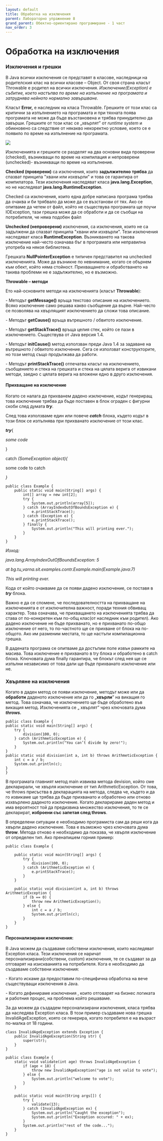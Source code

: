 ```yaml
---
layout: default
title: Обработка на изключения
parent: Лабораторно упражнение 8
grand_parent: Обектно-ориентирано програмиране - 1 част
nav_order: 3
---
```

# Обработка на изключения

### Изключения и грешки

В Java всички изключения се представят в класове, наследници на родителския клас на всички класове – Object. От своя страна класът Throwable e родител на всички изключения. _Изключение(Exception) е събитие, което настъпва по време на изпълнение на програмата и затруднява нейното нормално завършване._

Класът **Error,** е наследник на класа Throwable. Грешките от този клас са критични за изпълнението на програмата и при тяхната поява програмата не може да бъде възстановена  и трябва принудително да завърши. Грешките от този клас се „хвърлят” от _runtime system_ и обикновено са следствие от някакво некоректно условие, което се е появило по време на изпълнение на програмата.

![](<../../../assets/image (148).png>)

Изключенията и грешките се разделят на два основни вида проверени (checked), възникващи по време на компилация и непроверени (unchecked)- възникващи по време на изпълнение.

**Checked (проверени)** са изключения, които **задължително** **трябва** да спазват принципа "хвани или изхвърли" и това се гарантира от компила­тора. Тези изключения наследяват класа **java.lang.Exception**, но не наследяват **java.lang.RuntimeException**.

Checked са изключения, които една добре написана програма трябва да очаква и би трябвало да може да се възстанови от тях. Ако се опитваме да четем от файл, който не съществува програмата ще поучи IOException, тази грешка може да се обработи и да се съобщи на потребителя, че няма подобен файл

**Unchecked (непроверени)** изключения, са изключения, които не са задъл­жени да спазват принципа "хвани или изхвърли". Тези изключения наследяват класа **RuntimeException**. Възникването на такова изключение най-често означава бъг в програмата или неправилна употреба на някоя библиотека.

Грешката **NullPointerException** е типичен представител на unchecked изключенията. Може да възникне по невнимание, когато се обърнем към обект, който няма стойност. Прихва­щането и обработването на такива проблеми не е задължително, но е възможно.

**Throwable – методи**

Ето най-основните методи на изключенията (класът **Throwable**):

\-     Методът **getMessage()** връща текстово описание на изключението. Всяко изключение само решава какво съобщение да върне. Най-често се позволява на хвърлящият изключението да сложи това описание.

\-     Методът **getCause()** връща вътрешното / обвитото изключение.

\-     Методът **getStackTrace()** връща целия стек, който се пази в изключението. Съществува от Java версия 1.4.

\-     Методът **initCause()** метод използван преди Java 1.4 за задаване на вътреш­ното / обвитото изключение. Сега се използват конструкто­рите, но този метод също продължава да работи.

\-     Методът **printStackTrace()** отпечатва класът на изключението, съобщението и стека на грешката и стека на цялата верига от извикани методи, заедно с цялата верига на вложени едно в друго изключения.

#### Прихващане на изключение

Когато се налага да прихванем дадено изключение, кодът генериращ това изключение трябва да бъде поставен в блок ограден с фигурни скоби след думата _**try**_.

След  това използваме един или повече _**catch**_ блока, където кодът в този блок се изпълнява при прихванато изключение от този клас.

_**try**_{

_some code_

}

catch _(_SomeException object_){_

some code to catch

_}_

```
public class Example {
    public static void main(String[] args) {
        int[] array = new int[2];
        try {
            System.out.println(array[5]); 
        } catch (ArrayIndexOutOfBoundsException e) {
            e.printStackTrace();
        } catch (Exception e) {
            e.printStackTrace();
        } finally {
            System.out.println("This will printing ever.");
        }
    }
}
```

_Изход:_

_java.lang.ArrayIndexOutOfBoundsException: 5_

&#x20;       _at bg.tu\_varna.sit.examples.contr.Example.main(Example.java:7)_

_This will printing ever._

Кода от който очакваме да се появи дадено изключение, се поставя в _**try**_ блока.&#x20;

Важно е да се спомене, че последователността на прихващане на изключенията е от изключителна важност, поради техния обвиващ характер. Това означава, че прихващането на изключенията трябва да става от по-конкретен към по-общ клас(от наследник към родител). Ако дадено изключение не бъде прихванато, но е прихванато по-общо изключение от него, то по-частното ще се прихване от блока на по-общото. Ако им разменим местата, то ще настъпи компилационна грешка.

В дадената програма се опитваме да достъпим поле извън рамките на масива. Това изключение е прихванато в try блока и обработено в catch блока. Ключовата дума finally гарантира, че блокът след нея ще се изпълни независимо от това дали ще бъде прихванато изключение или не.

### **Хвърляне на изключения**

Когато в даден метод  се появи изключение, методът може или да **обработи** даденото изключение или да го „**хвърли**” на викащия го метод. Това означава, че изключението ще бъде обработено във викащия метод. Изключенията се „ хвърлят” чрез ключовата дума _**throws.**_

```
public class Example {
public static void main(String[] args) {
    try {
        division(100, 0);
    } catch (ArithmeticException e) {
        System.out.println("You can’t divide by zero!");
    }
}
public static void division(int a, int b) throws ArithmeticException {
    int c = a / b;
    System.out.println(c);
}
}
```



В програмата главният метод main извиква метода devision, който сме декларирали, че хвърля изключение от тип ArithmeticException. От това, че throws присъства в декларацията на метода, следва че, където и да го извикаме ще трябва да бъде прихванато и обработено или отново изхвърлено даденото изключение. Когато декларираме даден метод и има вероятност той да предизвика множество изключения, то те се декларират, **изброени със запетая след throws**.

В определени ситуации е необходимо програмиста сам да реши кога да хвърли дадено изключение. Това е възможно чрез ключовата дума **throw**. Метода отново е необходимо да показва, че хвърля изключение от определен тип. Ако пренапишем горния пример:

```
public class Example {
```

```
    public static void main(String[] args) {
        try {
            division(100, 0);
        } catch (ArithmeticException e) {
            e.printStackTrace();
        }
    }

    public static void division(int a, int b) throws ArithmeticException {
        if (b == 0) {
            throw new ArithmeticException();
        } else {
            int c = a / b;
            System.out.println(c);
        }
    }
} 
```

#### Персонализирани изключения:

В  Java можем да създаваме собствени изключения, които наследяват Exception класа. Тези изключения  се наричат персонализирани(собствени, custom) изключения, те се създават за да отговарят на изискванията на потребителя. Кога е необходимо да създаваме собствени изключения:

\-      Когато искаме да предоставим по-специфична обработка на вече съществуващи изключения в Java.

\-      Когато дефинираме изключения , които отговарят на бизнес логиката и работния процес, на проблема който решаваме.

За да можем да създадем персонализирани изключения, класа трябва да наследява Exception класа. В този пример създаваме нова грешка InvalidAgeException, която се генерира, когато потребител е на възраст по-малка от 18 години.

```
class InvalidAgeException extends Exception {
    public InvalidAgeException(String str) {
        super(str);
    }
}

public class Example {
    static void validate(int age) throws InvalidAgeException {
        if (age < 18) {
            throw new InvalidAgeException("age is not valid to vote");
        } else {
            System.out.println("welcome to vote");
        }
    }

    public static void main(String args[]) {
        try {
            validate(13);
        } catch (InvalidAgeException ex) {
            System.out.println("Caught the exception");
            System.out.println("Exception occured: " + ex);
        }
        System.out.println("rest of the code...");
    }
}
```
